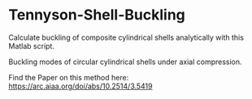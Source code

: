 # Tennyson-Shell-Buckling
Calculate buckling of composite cylindrical shells analytically with this Matlab script.

Buckling modes of circular cylindrical shells under axial compression.

Find the Paper on this method here: https://arc.aiaa.org/doi/abs/10.2514/3.5419
